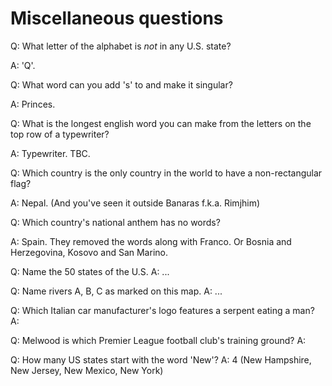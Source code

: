 Miscellaneous questions
=======================

Q: What letter of the alphabet is *not* in any U.S. state?

A: 'Q'.


Q: What word can you add 's' to and make it singular?

A: Princes.


Q: What is the longest english word you can make from the letters on the top row of a typewriter?

A: Typewriter. TBC.


Q: Which country is the only country in the world to have a non-rectangular flag?

A: Nepal. (And you've seen it outside Banaras f.k.a. Rimjhim)


Q: Which country's national anthem has no words?

A: Spain. They removed the words along with Franco.
   Or Bosnia and Herzegovina, Kosovo and San Marino.


Q: Name the 50 states of the U.S.
A: ...

Q: Name rivers A, B, C as marked on this map.
A: ...

Q: Which Italian car manufacturer's logo features a serpent eating a man?
A:

Q: Melwood is which Premier League football club's training ground?
A:

Q: How many US states start with the word 'New'?
A: 4 (New Hampshire, New Jersey, New Mexico, New York)

